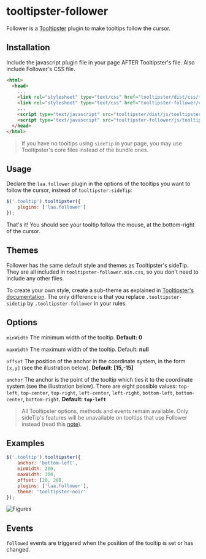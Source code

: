 # tooltipster-follower
Follower is a [Tooltipster](http://iamceege.github.io/tooltipster/) plugin to make tooltips follow the cursor.

Installation
------------

Include the javascript plugin file in your page AFTER Tooltipster's file. Also include Follower's CSS file.

```html
<html>
  <head>
    ...
    <link rel="stylesheet" type="text/css" href="tooltipster/dist/css/tooltipster.bundle.min.css" />
    <link rel="stylesheet" type="text/css" href="tooltipster-follower/css/tooltipster-follower.min.css" />
    ...
    <script type="text/javascript" src="tooltipster/dist/js/tooltipster.bundle.min.js"></script>
    <script type="text/javascript" src="tooltipster-follower/js/tooltipster-follower.min.js"></script>
  </head>
</html>
```

> If you have no tooltips using `sideTip` in your page, you may use Tooltipster's core files instead of the bundle ones.

Usage
-----

Declare the `laa.follower` plugin in the options of the tooltips you want to follow the cursor, instead of `tooltipster.sideTip`:

```javascript
$('.tooltip').tooltipster({
    plugins: ['laa.follower']
});
```

That's it! You should see your tooltip follow the mouse, at the bottom-right of the cursor.

Themes
------

Follower has the same default style and themes as Tooltipster's sideTip. They are all included in `tooltipster-follower.min.css`, so you don't need to include any other files.  

To create your own style, create a sub-theme as explained in [Tooltipster's documentation](http://iamceege.github.io/tooltipster/#styling). The only difference is that you replace `.tooltipster-sidetip` by `.tooltipster-follower` in your rules.

Options
-------

`minWidth` The minimum width of the tooltip. **Default: 0**

`maxWidth` The maximum width of the tooltip. Default: **null**

`offset` The position of the anchor in the coordinate system, in the form `[x,y]` (see the illustration below). **Default: [15,-15]**

`anchor` The anchor is the point of the tooltip which ties it to the coordinate system (see the illustration below). There are eight possible values: `top-left`, `top-center`, `top-right`, `left-center`, `left-right`, `bottom-left`, `bottom-center`, `bottom-right`. **Default: `top-left`**

> All Tooltipster options, methods and events remain available. Only sideTip's features will be unavailable on tooltips that use Follower instead (read this [note](http://iamceege.github.io/tooltipster/#plugins_sidetip)).

Examples
--------

```javascript
$('.tooltip').tooltipster({
	anchor: 'bottom-left',
    minWidth: 200,
    maxWidth: 300,
    offset: [20, 20],
    plugins: ['laa.follower'],
    theme: 'tooltipster-noir'
});
```

![Figures](http://louisameline.github.io/tooltipster-follower/doc/figures.png)

Events
------

`followed` events are triggered when the position of the tooltip is set or has changed.